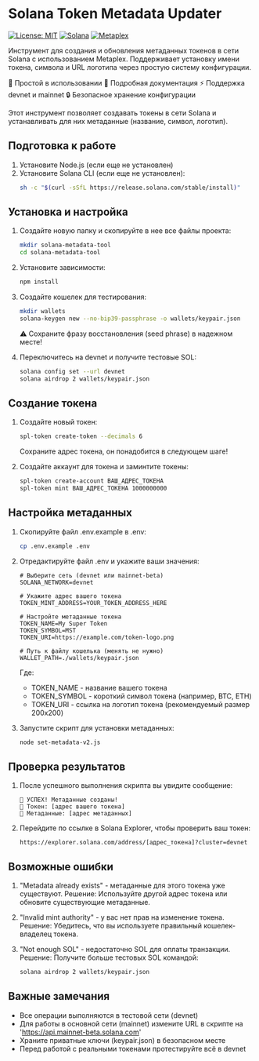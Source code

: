 # Solana Token Metadata Updater

[![License: MIT](https://img.shields.io/badge/License-MIT-yellow.svg)](https://opensource.org/licenses/MIT)
[![Solana](https://img.shields.io/badge/Solana-Platform-blue)](https://solana.com/)
[![Metaplex](https://img.shields.io/badge/Metaplex-SDK-green)](https://www.metaplex.com/)

Инструмент для создания и обновления метаданных токенов в сети Solana с использованием Metaplex. 
Поддерживает установку имени токена, символа и URL логотипа через простую систему конфигурации.

🚀 Простой в использовании
📝 Подробная документация
⚡ Поддержка devnet и mainnet
🔒 Безопасное хранение конфигурации

Этот инструмент позволяет создавать токены в сети Solana и устанавливать для них метаданные (название, символ, логотип).

## Подготовка к работе

1. Установите Node.js (если еще не установлен)
2. Установите Solana CLI (если еще не установлен):
   ```bash
   sh -c "$(curl -sSfL https://release.solana.com/stable/install)"
   ```

## Установка и настройка

1. Создайте новую папку и скопируйте в нее все файлы проекта:
   ```bash
   mkdir solana-metadata-tool
   cd solana-metadata-tool
   ```

2. Установите зависимости:
   ```bash
   npm install
   ```

3. Создайте кошелек для тестирования:
   ```bash
   mkdir wallets
   solana-keygen new --no-bip39-passphrase -o wallets/keypair.json
   ```
   ⚠️ Сохраните фразу восстановления (seed phrase) в надежном месте!

4. Переключитесь на devnet и получите тестовые SOL:
   ```bash
   solana config set --url devnet
   solana airdrop 2 wallets/keypair.json
   ```

## Создание токена

1. Создайте новый токен:
   ```bash
   spl-token create-token --decimals 6
   ```
   Сохраните адрес токена, он понадобится в следующем шаге!

2. Создайте аккаунт для токена и заминтите токены:
   ```bash
   spl-token create-account ВАШ_АДРЕС_ТОКЕНА
   spl-token mint ВАШ_АДРЕС_ТОКЕНА 1000000000
   ```

## Настройка метаданных

1. Скопируйте файл .env.example в .env:
   ```bash
   cp .env.example .env
   ```

2. Отредактируйте файл .env и укажите ваши значения:
   ```env
   # Выберите сеть (devnet или mainnet-beta)
   SOLANA_NETWORK=devnet

   # Укажите адрес вашего токена
   TOKEN_MINT_ADDRESS=YOUR_TOKEN_ADDRESS_HERE

   # Настройте метаданные токена
   TOKEN_NAME=My Super Token
   TOKEN_SYMBOL=MST
   TOKEN_URI=https://example.com/token-logo.png

   # Путь к файлу кошелька (менять не нужно)
   WALLET_PATH=./wallets/keypair.json
   ```

   Где:
   - TOKEN_NAME - название вашего токена
   - TOKEN_SYMBOL - короткий символ токена (например, BTC, ETH)
   - TOKEN_URI - ссылка на логотип токена (рекомендуемый размер 200x200)

3. Запустите скрипт для установки метаданных:
   ```bash
   node set-metadata-v2.js
   ```

## Проверка результатов

1. После успешного выполнения скрипта вы увидите сообщение:
   ```
   🎉 УСПЕХ! Метаданные созданы!
   🔗 Токен: [адрес вашего токена]
   📝 Метаданные: [адрес метаданных]
   ```

2. Перейдите по ссылке в Solana Explorer, чтобы проверить ваш токен:
   ```
   https://explorer.solana.com/address/[адрес_токена]?cluster=devnet
   ```

## Возможные ошибки

1. "Metadata already exists" - метаданные для этого токена уже существуют.
   Решение: Используйте другой адрес токена или обновите существующие метаданные.

2. "Invalid mint authority" - у вас нет прав на изменение токена.
   Решение: Убедитесь, что вы используете правильный кошелек-владелец токена.

3. "Not enough SOL" - недостаточно SOL для оплаты транзакции.
   Решение: Получите больше тестовых SOL командой:
   ```bash
   solana airdrop 2 wallets/keypair.json
   ```

## Важные замечания

- Все операции выполняются в тестовой сети (devnet)
- Для работы в основной сети (mainnet) измените URL в скрипте на 'https://api.mainnet-beta.solana.com'
- Храните приватные ключи (keypair.json) в безопасном месте
- Перед работой с реальными токенами протестируйте всё в devnet
